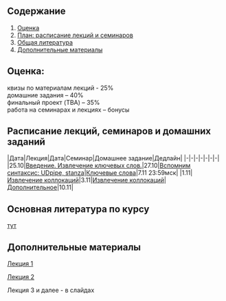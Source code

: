 ## Содержание
1. [Оценка](#score)
2. [План: расписание лекций и семинаров](#sched)
3. [Общая литература](#ref)
4. [Дополнительные материалы](#add)

## Оценка:<br><a name="score"/>
квизы по материалам лекций - 25%<br>
домашние задания – 40% <br>
финальный проект (TBA) – 35%<br>
работа на семинарах и лекциях – бонусы<br>

## Расписание лекций, семинаров и домашних заданий<a name="sched"/>
|Дата|Лекция|Дата|Семинар|Домашнее задание|Дедлайн|
|-|-|-|-|-|-|-|
|25.10|[Введение. Извлечение ключевых слов.](Slides/1_Keywords.ipynb)|27.10|[Вспомним синтаксис: UDpipe, stanza](seminar/1_Keywords.ipynb)|[Ключевые слова](hw/hw1.md)|7.11 23:59мск|
|1.11|[Извлечение коллокаций](Slides/2_Collocations.ipynb)|3.11|[Извлечение коллокаций](Slides/2_Collocations.ipynb)|[Дополнительное](Notes/addendum.md)|10.11|

## Основная литература по курсу<a name="ref"/>
[тут](References.md)

## Дополнительные материалы<a name="add"/>
[Лекция 1](Notes/1.md)

[Лекция 2](Notes/2.md)

Лекция 3 и далее - в слайдах
